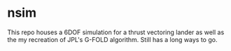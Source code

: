 # nsim

This repo houses a 6DOF simulation for a thrust vectoring lander as well as the my recreation of JPL's G-FOLD
algorithm. Still has a long ways to go.
